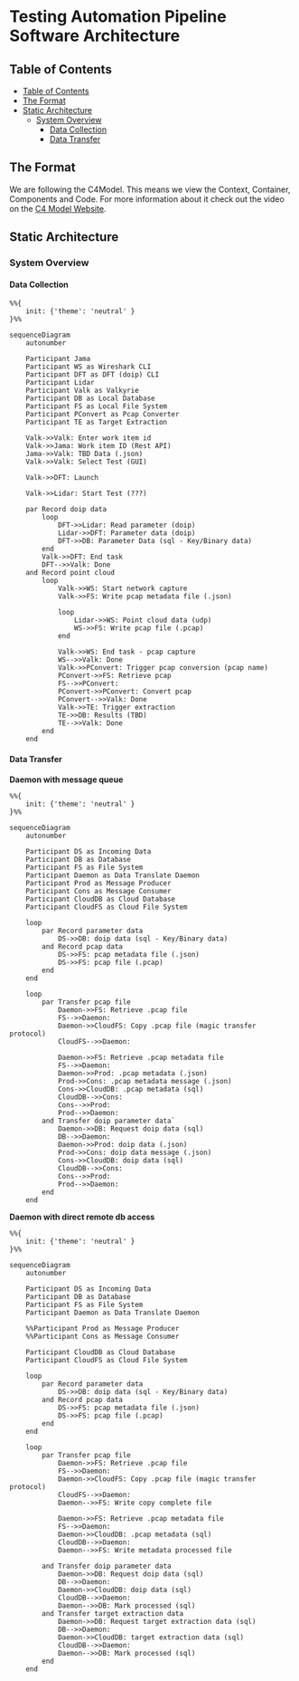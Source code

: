 # Testing Automation Pipeline Software Architecture

## Table of Contents

<!-- mdformat-toc start --slug=github --no-anchors --maxlevel=6 --minlevel=2 -->

- [Table of Contents](#table-of-contents)
- [The Format](#the-format)
- [Static Architecture](#static-architecture)
  - [System Overview](#system-overview)
    - [Data Collection](#data-collection)
    - [Data Transfer](#data-transfer)

<!-- mdformat-toc end -->

## The Format

We are following the C4Model. This means we view the Context, Container, Components and Code.
For more information about it check out the video on the [C4 Model Website](https://c4model.com).

## Static Architecture

### System Overview

<!--
The proposed system level diagram the FT2 automation testing is shown in the diagram below.

![system_context_diagram](architecture/views/system_context_diagram.svg)

### Proposed Data Collection

The proposed data collection process for the FT2 automation testing is shown in the diagram below.

![container_diagram_proposal_data_collection](architecture/views/container_diagram_proposal_data_collection.svg)

### Proposed Data Processing

The proposed data processing for the FT2 automation testing is shown in the diagram below.

![container_diagram_proposal_data_processing](architecture/views/container_diagram_proposal_data_processing.svg)
-->

#### Data Collection

```mermaid
%%{
    init: {'theme': 'neutral' }
}%%

sequenceDiagram
    autonumber

    Participant Jama
    Participant WS as Wireshark CLI
    Participant DFT as DFT (doip) CLI
    Participant Lidar
    Participant Valk as Valkyrie
    Participant DB as Local Database
    Participant FS as Local File System
    Participant PConvert as Pcap Converter
    Participant TE as Target Extraction

    Valk->>Valk: Enter work item id
    Valk->>Jama: Work item ID (Rest API)
    Jama->>Valk: TBD Data (.json)
    Valk->>Valk: Select Test (GUI)
    
    Valk->>DFT: Launch  

    Valk->>Lidar: Start Test (???)

    par Record doip data
        loop 
            DFT->>Lidar: Read parameter (doip)
            Lidar->>DFT: Parameter data (doip)
            DFT->>DB: Parameter Data (sql - Key/Binary data)
        end
        Valk->>DFT: End task
        DFT-->>Valk: Done
    and Record point cloud
        loop 
            Valk->>WS: Start network capture
            Valk->>FS: Write pcap metadata file (.json)
            
            loop
                Lidar->>WS: Point cloud data (udp)
                WS->>FS: Write pcap file (.pcap)
            end

            Valk->>WS: End task - pcap capture
            WS-->>Valk: Done
            Valk->>PConvert: Trigger pcap conversion (pcap name)
            PConvert->>FS: Retrieve pcap
            FS-->>PConvert: 
            PConvert->>PConvert: Convert pcap
            PConvert-->>Valk: Done
            Valk->>TE: Trigger extraction
            TE->>DB: Results (TBD)
            TE-->>Valk: Done
        end
    end
```

#### Data Transfer

**Daemon with message queue**

```mermaid
%%{
    init: {'theme': 'neutral' }
}%%

sequenceDiagram
    autonumber

    Participant DS as Incoming Data
    Participant DB as Database
    Participant FS as File System
    Participant Daemon as Data Translate Daemon
    Participant Prod as Message Producer
    Participant Cons as Message Consumer
    Participant CloudDB as Cloud Database
    Participant CloudFS as Cloud File System

    loop
        par Record parameter data
            DS->>DB: doip data (sql - Key/Binary data)
        and Record pcap data
            DS->>FS: pcap metadata file (.json)
            DS->>FS: pcap file (.pcap)
        end
    end

    loop
        par Transfer pcap file
            Daemon->>FS: Retrieve .pcap file
            FS-->>Daemon: 
            Daemon->>CloudFS: Copy .pcap file (magic transfer protocol)
            CloudFS-->>Daemon: 

            Daemon->>FS: Retrieve .pcap metadata file
            FS-->>Daemon: 
            Daemon->>Prod: .pcap metadata (.json)
            Prod->>Cons: .pcap metadata message (.json)
            Cons->>CloudDB: .pcap metadata (sql)
            CloudDB-->>Cons: 
            Cons-->>Prod: 
            Prod-->>Daemon: 
        and Transfer doip parameter data`
            Daemon->>DB: Request doip data (sql)
            DB-->>Daemon: 
            Daemon->>Prod: doip data (.json)
            Prod->>Cons: doip data message (.json)
            Cons->>CloudDB: doip data (sql)
            CloudDB-->>Cons: 
            Cons-->>Prod: 
            Prod-->>Daemon:             
        end
    end
```

**Daemon with direct remote db access**

```mermaid
%%{
    init: {'theme': 'neutral' }
}%%

sequenceDiagram
    autonumber

    Participant DS as Incoming Data
    Participant DB as Database
    Participant FS as File System
    Participant Daemon as Data Translate Daemon

    %%Participant Prod as Message Producer
    %%Participant Cons as Message Consumer

    Participant CloudDB as Cloud Database
    Participant CloudFS as Cloud File System

    loop
        par Record parameter data
            DS->>DB: doip data (sql - Key/Binary data)
        and Record pcap data
            DS->>FS: pcap metadata file (.json)
            DS->>FS: pcap file (.pcap)
        end
    end

    loop
        par Transfer pcap file
            Daemon->>FS: Retrieve .pcap file
            FS-->>Daemon: 
            Daemon->>CloudFS: Copy .pcap file (magic transfer protocol)
            CloudFS-->>Daemon: 
            Daemon-->>FS: Write copy complete file

            Daemon->>FS: Retrieve .pcap metadata file
            FS-->>Daemon: 
            Daemon->>CloudDB: .pcap metadata (sql)
            CloudDB-->>Daemon: 
            Daemon-->>FS: Write metadata processed file

        and Transfer doip parameter data
            Daemon->>DB: Request doip data (sql)
            DB-->>Daemon: 
            Daemon->>CloudDB: doip data (sql)
            CloudDB-->>Daemon: 
            Daemon-->>DB: Mark processed (sql)
        and Transfer target extraction data
            Daemon->>DB: Request target extraction data (sql)
            DB-->>Daemon: 
            Daemon->>CloudDB: target extraction data (sql)
            CloudDB-->>Daemon: 
            Daemon-->>DB: Mark processed (sql)
        end
    end
```
